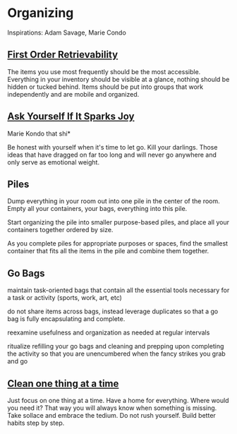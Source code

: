 # Organizing

Inspirations: Adam Savage, Marie Condo

## [First Order Retrievability](https://www.youtube.com/watch?v=vyCrHLYiGNo)
The items you use most frequently should be the most accessible. 
Everything in your inventory should be visible at a glance, nothing should be hidden or tucked behind. 
Items should be put into groups that work independently and are mobile and organized.

## [Ask Yourself If It Sparks Joy](https://www.youtube.com/watch?v=qo2v645STW0)
Marie Kondo that shi*

Be honest with yourself when it's time to let go. Kill your darlings. 
Those ideas that have dragged on far too long and will never go anywhere and only serve as emotional weight.

## Piles
Dump everything in your room out into one pile in the center of the room. Empty all your containers, your bags, everything into this pile.

Start organizing the pile into smaller purpose-based piles, and place all your containers together ordered by size.

As you complete piles for appropriate purposes or spaces, find the smallest container that fits all the items in the pile and combine them together.

## Go Bags
maintain task-oriented bags that contain all the essential tools necessary for a task or activity (sports, work, art, etc)

do not share items across bags, instead leverage duplicates so that a go bag is fully encapsulating and complete.

reexamine usefulness and organization as needed at regular intervals 

ritualize refilling your go bags and cleaning and prepping upon completing the activity so that you are unencumbered when the fancy strikes you grab and go

## [Clean one thing at a time](https://www.youtube.com/watch?v=g82rr1AIm0Q)
Just focus on one thing at a time.
Have a home for everything. Where would you need it?
That way you will always know when something is missing.
Take sollace and embrace the tedium. Do not rush yourself. Build better habits step by step.
